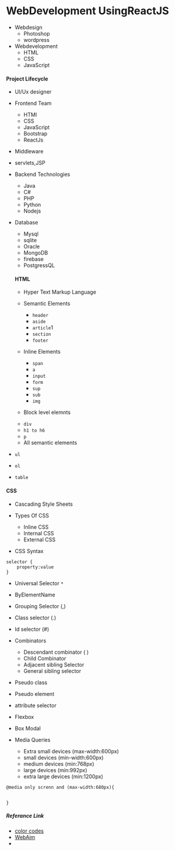 # WebDevelopment UsingReactJS

+ Webdesign
    - Photoshop
    - wordpress
+ Webdevelopment
    + HTML
    + CSS
    + JavaScript

#### Project Lifecycle

+ UI/Ux designer
+ Frontend Team
    + HTMl
    + CSS
    + JavaScript
    + Bootstrap
    + ReactJs
+ Middleware
 + servlets,JSP

+ Backend Technologies
    - Java
    - C#
    - PHP
    - Python
    - Nodejs 

+ Database
    - Mysql
    - sqlite
    - Oracle
    - MongoDB
    - firebase
    - PostgressQL

    #### HTML

    + Hyper Text Markup Language

    + Semantic Elements
        - `header`
        - `aside`
        - `article`1
        - `section`
        - `footer`
    + Inline Elements
        - `span`
        - `a`
        - `input`
        - `form`
        - `sup`
        - `sub`
        - `img`
    + Block level elemnts
    - `div`
    - `h1 to h6`
    - `p`
    - All semantic elements

+ `ul`
+ `ol`
+ `table`

#### CSS

+ Cascading Style Sheets

+ Types Of CSS

    - Inline CSS
    - Internal CSS
    - External CSS

 + CSS Syntax
```
selector {
    property:value
}

``` 
+ Universal Selector `*`
+ ByElementName
+ Grouping Selector (,)
+ Class selector (.)
+ Id selector (#)
+ Combinators
    - Descendant combinator ( )
    - Child Combinator
    - Adjacent sibling Selector
    - General sibling selector
+ Pseudo class
+ Pseudo element
+ attribute selector

+ Flexbox
+ Box Modal
+ Media Queries

    - Extra small devices (max-width:600px)
    - small devices (min-width:600px)
    - medium devices (min:768px)
    - large devices (min:992px)
    - extra large devices (min:1200px)
```
@media only screnn and (max-width:680px){


}

```

##### Referance Link

+ [color codes](https://htmlcolorcodes.com/)
+ [WebAim](https://webaim.org/resources/contrastchecker/)
+ 